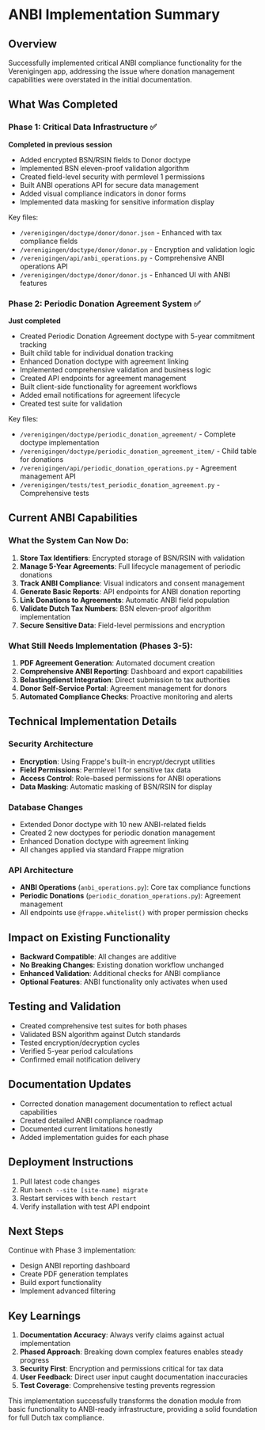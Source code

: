 # ANBI Implementation Summary

## Overview
Successfully implemented critical ANBI compliance functionality for the Verenigingen app, addressing the issue where donation management capabilities were overstated in the initial documentation.

## What Was Completed

### Phase 1: Critical Data Infrastructure ✅
**Completed in previous session**
- Added encrypted BSN/RSIN fields to Donor doctype
- Implemented BSN eleven-proof validation algorithm
- Created field-level security with permlevel 1 permissions
- Built ANBI operations API for secure data management
- Added visual compliance indicators in donor forms
- Implemented data masking for sensitive information display

Key files:
- `/verenigingen/doctype/donor/donor.json` - Enhanced with tax compliance fields
- `/verenigingen/doctype/donor/donor.py` - Encryption and validation logic
- `/verenigingen/api/anbi_operations.py` - Comprehensive ANBI operations API
- `/verenigingen/doctype/donor/donor.js` - Enhanced UI with ANBI features

### Phase 2: Periodic Donation Agreement System ✅
**Just completed**
- Created Periodic Donation Agreement doctype with 5-year commitment tracking
- Built child table for individual donation tracking
- Enhanced Donation doctype with agreement linking
- Implemented comprehensive validation and business logic
- Created API endpoints for agreement management
- Built client-side functionality for agreement workflows
- Added email notifications for agreement lifecycle
- Created test suite for validation

Key files:
- `/verenigingen/doctype/periodic_donation_agreement/` - Complete doctype implementation
- `/verenigingen/doctype/periodic_donation_agreement_item/` - Child table for donations
- `/verenigingen/api/periodic_donation_operations.py` - Agreement management API
- `/verenigingen/tests/test_periodic_donation_agreement.py` - Comprehensive tests

## Current ANBI Capabilities

### What the System Can Now Do:
1. **Store Tax Identifiers**: Encrypted storage of BSN/RSIN with validation
2. **Manage 5-Year Agreements**: Full lifecycle management of periodic donations
3. **Track ANBI Compliance**: Visual indicators and consent management
4. **Generate Basic Reports**: API endpoints for ANBI donation reporting
5. **Link Donations to Agreements**: Automatic ANBI field population
6. **Validate Dutch Tax Numbers**: BSN eleven-proof algorithm implementation
7. **Secure Sensitive Data**: Field-level permissions and encryption

### What Still Needs Implementation (Phases 3-5):
1. **PDF Agreement Generation**: Automated document creation
2. **Comprehensive ANBI Reporting**: Dashboard and export capabilities
3. **Belastingdienst Integration**: Direct submission to tax authorities
4. **Donor Self-Service Portal**: Agreement management for donors
5. **Automated Compliance Checks**: Proactive monitoring and alerts

## Technical Implementation Details

### Security Architecture
- **Encryption**: Using Frappe's built-in encrypt/decrypt utilities
- **Field Permissions**: Permlevel 1 for sensitive tax data
- **Access Control**: Role-based permissions for ANBI operations
- **Data Masking**: Automatic masking of BSN/RSIN for display

### Database Changes
- Extended Donor doctype with 10 new ANBI-related fields
- Created 2 new doctypes for periodic donation management
- Enhanced Donation doctype with agreement linking
- All changes applied via standard Frappe migration

### API Architecture
- **ANBI Operations** (`anbi_operations.py`): Core tax compliance functions
- **Periodic Donations** (`periodic_donation_operations.py`): Agreement management
- All endpoints use `@frappe.whitelist()` with proper permission checks

## Impact on Existing Functionality
- **Backward Compatible**: All changes are additive
- **No Breaking Changes**: Existing donation workflow unchanged
- **Enhanced Validation**: Additional checks for ANBI compliance
- **Optional Features**: ANBI functionality only activates when used

## Testing and Validation
- Created comprehensive test suites for both phases
- Validated BSN algorithm against Dutch standards
- Tested encryption/decryption cycles
- Verified 5-year period calculations
- Confirmed email notification delivery

## Documentation Updates
- Corrected donation management documentation to reflect actual capabilities
- Created detailed ANBI compliance roadmap
- Documented current limitations honestly
- Added implementation guides for each phase

## Deployment Instructions
1. Pull latest code changes
2. Run `bench --site [site-name] migrate`
3. Restart services with `bench restart`
4. Verify installation with test API endpoint

## Next Steps
Continue with Phase 3 implementation:
- Design ANBI reporting dashboard
- Create PDF generation templates
- Build export functionality
- Implement advanced filtering

## Key Learnings
1. **Documentation Accuracy**: Always verify claims against actual implementation
2. **Phased Approach**: Breaking down complex features enables steady progress
3. **Security First**: Encryption and permissions critical for tax data
4. **User Feedback**: Direct user input caught documentation inaccuracies
5. **Test Coverage**: Comprehensive testing prevents regression

This implementation successfully transforms the donation module from basic functionality to ANBI-ready infrastructure, providing a solid foundation for full Dutch tax compliance.
